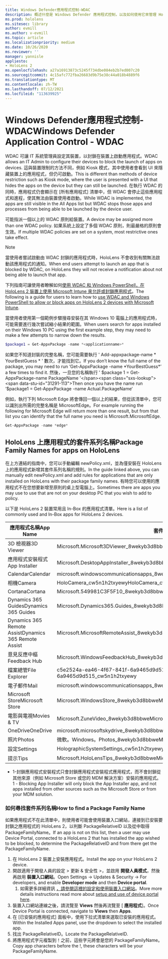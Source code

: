 ```yaml
---
title: Windows Defender應用程式控制-WDAC
description: 概述什麼是 Windows Defender 應用程式控制，以及如何使用它來管理 HoloLens 的混合現實裝置。
ms.prod: hololens
ms.sitesec: library
author: evmill
ms.author: v-evmill
ms.topic: article
ms.localizationpriority: medium
ms.date: 10/26/2020
ms.reviewer: ''
manager: yannisle
appliesto:
- HoloLens 2
ms.openlocfilehash: a27a16913873c5245f734dbe084eb2b7ed007c20
ms.sourcegitcommit: 4c15afc772fba26683d9b75e38c44a018b4889f6
ms.translationtype: MT
ms.contentlocale: zh-TW
ms.lasthandoff: 07/12/2021
ms.locfileid: "113639925"
---
```

# <a name="windows-defender-application-control---wdac"></a><span data-ttu-id="31291-103">Windows Defender應用程式控制-WDAC</span><span class="sxs-lookup"><span data-stu-id="31291-103">Windows Defender Application Control - WDAC</span></span>

<span data-ttu-id="31291-104">WDAC 可讓 IT 系統管理員設定其裝置，以封鎖在裝置上啟動應用程式。</span><span class="sxs-lookup"><span data-stu-id="31291-104">WDAC allows an IT Admin to configure their devices to block the launch of apps on devices.</span></span> <span data-ttu-id="31291-105">這與裝置限制的方法不同，例如 Kiosk 模式，其中使用者會看到 UI 來隱藏裝置上的應用程式，但仍可啟動。</span><span class="sxs-lookup"><span data-stu-id="31291-105">This is different than methods of device restriction such as Kiosk mode, where  the user is presented with a UI that hides the apps on the device but they can still be launched.</span></span> <span data-ttu-id="31291-106">在執行 WDAC 的同時，應用程式仍會顯示在 [所有應用程式] 清單中，但 WDAC 會停止這些應用程式和進程，使其無法由裝置使用者啟動。</span><span class="sxs-lookup"><span data-stu-id="31291-106">While WDAC is implemented, the apps are still visible in the All Apps list but WDAC stops those apps and processes from being able to be launched by the device user.</span></span>

<span data-ttu-id="31291-107">可能指派一個以上的 WDAC 原則給裝置。</span><span class="sxs-lookup"><span data-stu-id="31291-107">A device may be assigned more than one WDAC policy.</span></span> <span data-ttu-id="31291-108">如果系統上設定了多個 WDAC 原則，則最嚴格的原則會生效。</span><span class="sxs-lookup"><span data-stu-id="31291-108">If multiple WDAC policies are set on a system, most restrictive ones take effect.</span></span> 

> [!NOTE]
> <span data-ttu-id="31291-109">當使用者嘗試啟動由 WDAC 封鎖的應用程式時，HoloLens 不會收到有關無法啟動該應用程式的通知。</span><span class="sxs-lookup"><span data-stu-id="31291-109">When end users attempt to launch an app that is blocked by WDAC, on HoloLens they will not receive a notification about not being able to launch that app.</span></span>

<span data-ttu-id="31291-110">下列指南可讓使用者瞭解如何[使用 WDAC 和 Windows PowerShell，在 HoloLens 2 裝置上使用 Microsoft Intune 來允許或封鎖應用程式](/mem/intune/configuration/custom-profile-hololens)。</span><span class="sxs-lookup"><span data-stu-id="31291-110">The following is a guide for users to learn how to [use WDAC and Windows PowerShell to allow or block apps on HoloLens 2 devices with Microsoft Intune](/mem/intune/configuration/custom-profile-hololens).</span></span>

<span data-ttu-id="31291-111">當使用者使用第一個範例步驟搜尋安裝在其 Windows 10 電腦上的應用程式時，可能需要進行幾次嘗試縮小結果的範圍。</span><span class="sxs-lookup"><span data-stu-id="31291-111">When users search for apps installed on their Windows 10 PC using the first example step, they may need to make a few attempts to narrow down the results.</span></span>

```powershell
$package1 = Get-AppxPackage -name *<applicationname>*
``` 

<span data-ttu-id="31291-112">如果您不知道封裝的完整名稱，您可能需要執行 ' Add-appxpackage-name \* YourBestGuess \* ' 數次，才能找到它。</span><span class="sxs-lookup"><span data-stu-id="31291-112">If you don’t know the full name of the package, you may need to run ‘Get-AppxPackage -name \*YourBestGuess\*’ a few times to find it.</span></span> <span data-ttu-id="31291-113">然後，一旦您的名稱執行 ' $package 1 = Get-AppxPackage-name PackageName '</span><span class="sxs-lookup"><span data-stu-id="31291-113">Then once you have the name run ‘$package1 = Get-AppxPackage -name Actual.PackageName‘</span></span>

<span data-ttu-id="31291-114">例如，執行下列 Microsoft Edge 將會傳回一個以上的結果，但從該清單中，您可以識別出所需的完整名稱是 MicrosoftEdge。</span><span class="sxs-lookup"><span data-stu-id="31291-114">For example running the following for Microsoft Edge will return more than one result, but from that list you can identify that the full name you need is Microsoft.MicrosoftEdge.</span></span>

```powershell
Get-AppxPackage -name *edge*
``` 

## <a name="package-family-names-for-apps-on-hololens"></a><span data-ttu-id="31291-115">HoloLens 上應用程式的套件系列名稱</span><span class="sxs-lookup"><span data-stu-id="31291-115">Package Family Names for apps on HoloLens</span></span>

<span data-ttu-id="31291-116">在上方連結的指南中，您可以手動編輯 newPolicy.xml，並為僅安裝在 HoloLens 上的應用程式新增其套件系列名稱的規則。</span><span class="sxs-lookup"><span data-stu-id="31291-116">In the guide linked above, you can manually edit newPolicy.xml and add rules for applications that are only installed on HoloLens with their package family names.</span></span> <span data-ttu-id="31291-117">有時您可以使用的應用程式不在您想要新增至原則的桌上型電腦上。</span><span class="sxs-lookup"><span data-stu-id="31291-117">Sometimes there are apps you may use to use that are not on your desktop PC that you wish to add to policy.</span></span>

<span data-ttu-id="31291-118">以下是 HoloLens 2 裝置常用且 In-Box 的應用程式清單。</span><span class="sxs-lookup"><span data-stu-id="31291-118">Here is a list of commonly used and In-Box apps for HoloLens 2 devices.</span></span>

| <span data-ttu-id="31291-119">應用程式名稱</span><span class="sxs-lookup"><span data-stu-id="31291-119">App Name</span></span>                   | <span data-ttu-id="31291-120">套件家族名稱</span><span class="sxs-lookup"><span data-stu-id="31291-120">Package Family Name</span></span>                                |
|----------------------------|----------------------------------------------------|
| <span data-ttu-id="31291-121">3D 檢視器</span><span class="sxs-lookup"><span data-stu-id="31291-121">3D Viewer</span></span>                  | <span data-ttu-id="31291-122">Microsoft.Microsoft3DViewer_8wekyb3d8bbwe</span><span class="sxs-lookup"><span data-stu-id="31291-122">Microsoft.Microsoft3DViewer_8wekyb3d8bbwe</span></span>          |
| <span data-ttu-id="31291-123">應用程式安裝程式</span><span class="sxs-lookup"><span data-stu-id="31291-123">App Installer</span></span>              | <span data-ttu-id="31291-124">Microsoft.DesktopAppInstaller_8wekyb3d8bbwe <sup>1</sup></span><span class="sxs-lookup"><span data-stu-id="31291-124">Microsoft.DesktopAppInstaller_8wekyb3d8bbwe <sup>1</sup></span></span>         |
| <span data-ttu-id="31291-125">Calendar</span><span class="sxs-lookup"><span data-stu-id="31291-125">Calendar</span></span>                   | <span data-ttu-id="31291-126">microsoft.windowscommunicationsapps_8wekyb3d8bbwe</span><span class="sxs-lookup"><span data-stu-id="31291-126">microsoft.windowscommunicationsapps_8wekyb3d8bbwe</span></span>  |
| <span data-ttu-id="31291-127">相機</span><span class="sxs-lookup"><span data-stu-id="31291-127">Camera</span></span>                     | <span data-ttu-id="31291-128">HoloCamera_cw5n1h2txyewy</span><span class="sxs-lookup"><span data-stu-id="31291-128">HoloCamera_cw5n1h2txyewy</span></span>                           |
| <span data-ttu-id="31291-129">Cortana</span><span class="sxs-lookup"><span data-stu-id="31291-129">Cortana</span></span>                    | <span data-ttu-id="31291-130">Microsoft.549981C3F5F10_8wekyb3d8bbwe</span><span class="sxs-lookup"><span data-stu-id="31291-130">Microsoft.549981C3F5F10_8wekyb3d8bbwe</span></span>              |
| <span data-ttu-id="31291-131">Dynamics 365 Guides</span><span class="sxs-lookup"><span data-stu-id="31291-131">Dynamics 365 Guides</span></span>        | <span data-ttu-id="31291-132">Microsoft.Dynamics365.Guides_8wekyb3d8bbwe</span><span class="sxs-lookup"><span data-stu-id="31291-132">Microsoft.Dynamics365.Guides_8wekyb3d8bbwe</span></span>         |
| <span data-ttu-id="31291-133">Dynamics 365 Remote Assist</span><span class="sxs-lookup"><span data-stu-id="31291-133">Dynamics 365 Remote Assist</span></span> | <span data-ttu-id="31291-134">Microsoft.MicrosoftRemoteAssist_8wekyb3d8bbwe</span><span class="sxs-lookup"><span data-stu-id="31291-134">Microsoft.MicrosoftRemoteAssist_8wekyb3d8bbwe</span></span>      |
| <span data-ttu-id="31291-135">意見反應中樞</span><span class="sxs-lookup"><span data-stu-id="31291-135">Feedback Hub</span></span>               | <span data-ttu-id="31291-136">Microsoft.WindowsFeedbackHub_8wekyb3d8bbwe</span><span class="sxs-lookup"><span data-stu-id="31291-136">Microsoft.WindowsFeedbackHub_8wekyb3d8bbwe</span></span>         |
| <span data-ttu-id="31291-137">檔案總管</span><span class="sxs-lookup"><span data-stu-id="31291-137">File Explorer</span></span>              | <span data-ttu-id="31291-138">c5e2524a-ea46-4f67-841f-6a9465d9d515_cw5n1h2txyewy</span><span class="sxs-lookup"><span data-stu-id="31291-138">c5e2524a-ea46-4f67-841f-6a9465d9d515_cw5n1h2txyewy</span></span> |
| <span data-ttu-id="31291-139">電子郵件</span><span class="sxs-lookup"><span data-stu-id="31291-139">Mail</span></span>                       | <span data-ttu-id="31291-140">microsoft.windowscommunicationsapps_8wekyb3d8bbwe</span><span class="sxs-lookup"><span data-stu-id="31291-140">microsoft.windowscommunicationsapps_8wekyb3d8bbwe</span></span>  |
| <span data-ttu-id="31291-141">Microsoft Store</span><span class="sxs-lookup"><span data-stu-id="31291-141">Microsoft Store</span></span>            | <span data-ttu-id="31291-142">Microsoft.WindowsStore_8wekyb3d8bbwe</span><span class="sxs-lookup"><span data-stu-id="31291-142">Microsoft.WindowsStore_8wekyb3d8bbwe</span></span>               |
| <span data-ttu-id="31291-143">電影與電視</span><span class="sxs-lookup"><span data-stu-id="31291-143">Movies & TV</span></span>                | <span data-ttu-id="31291-144">Microsoft.ZuneVideo_8wekyb3d8bbwe</span><span class="sxs-lookup"><span data-stu-id="31291-144">Microsoft.ZuneVideo_8wekyb3d8bbwe</span></span>                  |
| <span data-ttu-id="31291-145">OneDrive</span><span class="sxs-lookup"><span data-stu-id="31291-145">OneDrive</span></span>                   | <span data-ttu-id="31291-146">microsoft.microsoftskydrive_8wekyb3d8bbwe</span><span class="sxs-lookup"><span data-stu-id="31291-146">microsoft.microsoftskydrive_8wekyb3d8bbwe</span></span>          |
| <span data-ttu-id="31291-147">照片</span><span class="sxs-lookup"><span data-stu-id="31291-147">Photos</span></span>                     | <span data-ttu-id="31291-148">微軟。Windows。Photos_8wekyb3d8bbwe</span><span class="sxs-lookup"><span data-stu-id="31291-148">Microsoft.Windows.Photos_8wekyb3d8bbwe</span></span>             |
| <span data-ttu-id="31291-149">設定</span><span class="sxs-lookup"><span data-stu-id="31291-149">Settings</span></span>                   | <span data-ttu-id="31291-150">HolographicSystemSettings_cw5n1h2txyewy</span><span class="sxs-lookup"><span data-stu-id="31291-150">HolographicSystemSettings_cw5n1h2txyewy</span></span>            |
| <span data-ttu-id="31291-151">提示</span><span class="sxs-lookup"><span data-stu-id="31291-151">Tips</span></span>                       | <span data-ttu-id="31291-152">Microsoft.HoloLensTips_8wekyb3d8bbwe</span><span class="sxs-lookup"><span data-stu-id="31291-152">Microsoft.HoloLensTips_8wekyb3d8bbwe</span></span>               |

- <span data-ttu-id="31291-153">1-封鎖應用程式安裝程式只會封鎖應用程式安裝程式應用程式，而不會封鎖從其他來源（例如 Microsoft Store 或您的 MDM 解決方案）安裝的應用程式。</span><span class="sxs-lookup"><span data-stu-id="31291-153">1 - Blocking App Installer will only block the App Installer app, and not apps installed from other sources such as the Microsoft Store or from your MDM solution.</span></span>

### <a name="how-to-find-a-package-family-name"></a><span data-ttu-id="31291-154">如何尋找套件系列名稱</span><span class="sxs-lookup"><span data-stu-id="31291-154">How to find a Package Family Name</span></span>

<span data-ttu-id="31291-155">如果應用程式不在此清單中，則使用者可能會使用裝置入口網站，連接到已安裝要封鎖之應用程式的 HoloLens 2，以判斷 PackageRelativeID 以及從中取得 PackageFamilyName。</span><span class="sxs-lookup"><span data-stu-id="31291-155">If an app is not on this list, then a user may use Device Portal, connected to a HoloLens 2 that has installed the app wished to be blocked, to determine the PackageRelativeID and from there get the PackageFamilyName.</span></span>

1. <span data-ttu-id="31291-156">在 HoloLens 2 裝置上安裝應用程式。</span><span class="sxs-lookup"><span data-stu-id="31291-156">Install the app on your HoloLens 2 device.</span></span> 
1. <span data-ttu-id="31291-157">開啟適用于開發人員的設定 > 更新 & 安全性 >，並啟用 **開發人員模式**，然後再啟用 **裝置入口網站**。</span><span class="sxs-lookup"><span data-stu-id="31291-157">Open Settings -> Updates & Security -> For developers, and enable **Developer mode** and then **Device portal**.</span></span> 
    1. <span data-ttu-id="31291-158">如需更多詳細資訊 [，請參閱這裡的設定和使用裝置入口網站](/windows/mixed-reality/develop/platform-capabilities-and-apis/using-the-windows-device-portal)。</span><span class="sxs-lookup"><span data-stu-id="31291-158">More more details instructions read more about [setup and use of device portal here](/windows/mixed-reality/develop/platform-capabilities-and-apis/using-the-windows-device-portal).</span></span>
1. <span data-ttu-id="31291-159">裝置入口網站連線之後，請流覽至 **Views** 然後再流覽至 [ **應用程式**]。</span><span class="sxs-lookup"><span data-stu-id="31291-159">Once Device Portal is connected, navigate to **Views** then **Apps**.</span></span> 
1. <span data-ttu-id="31291-160">在 [已安裝的應用程式] 面板中，使用下拉式清單來選取已安裝的應用程式。</span><span class="sxs-lookup"><span data-stu-id="31291-160">Within the Installed Apps panel, use the dropdown to select the installed app.</span></span> 
1. <span data-ttu-id="31291-161">找出 PackageRelativeID。</span><span class="sxs-lookup"><span data-stu-id="31291-161">Locate the PackageRelativeID.</span></span> 
1. <span data-ttu-id="31291-162">將應用程式字元複製到！之前，這些字元將會是您的 PackageFamilyName。</span><span class="sxs-lookup"><span data-stu-id="31291-162">Copy app characters before the !, these characters will be your PackageFamilyName.</span></span>


